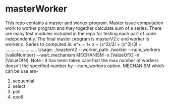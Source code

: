 # masterWorker
This repo contains a master and worker program. Master issue computation work to worker program and they together calculate sum of a series.
There are many test modules included in the repo for testing each part of code independently.
The final master program is masterV2.c and worker is worker.c.
Series to computed is: e^x = 1+ x + (x^2)/2! + (x^3)/3! + .........................
Usage: ./masterV2 --worker_path ./worker --num_workers [validNumber] --wait_mechanism MECHANISM -x [ValueOfX] -n [ValueOfN].
Note : It has been taken care that the max number of workers doesn't the specified number by --num_workers option.
MECHANISM which can be use are-
  1. sequential
  2. select
  3. poll
  4. epoll


